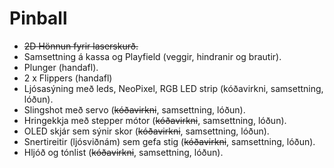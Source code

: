 # Pinball

 - ~~2D Hönnun fyrir laserskurð.~~
 - Samsettning á kassa og Playfield (veggir, hindranir og brautir).
 - Plunger (handafl).
 - 2 x Flippers (handafl)
 - Ljósasýning með leds, NeoPixel, RGB LED strip (kóðavirkni, samsettning, lóðun).
 - Slingshot með servo (~~kóðavirkni~~, samsettning, lóðun).
 - Hringekkja með stepper mótor (~~kóðavirkni~~, samsettning, lóðun).
 - OLED skjár sem sýnir skor (~~kóðavirkni~~, samsettning, lóðun).
 - Snertireitir (ljósviðnám) sem gefa stig (~~kóðavirkni~~, samsettning, lóðun).
 - Hljóð og tónlist (~~kóðavirkni~~, samsettning, lóðun).
